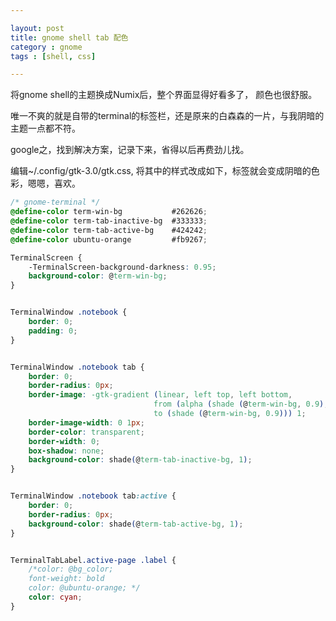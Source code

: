 ```yaml
---

layout: post
title: gnome shell tab 配色
category : gnome
tags : [shell, css]

---
```


将gnome shell的主题换成Numix后，整个界面显得好看多了， 颜色也很舒服。

唯一不爽的就是自带的terminal的标签栏，还是原来的白森森的一片，与我阴暗的主题一点都不符。

google之，找到解决方案，记录下来，省得以后再费劲儿找。

编辑~/.config/gtk-3.0/gtk.css, 将其中的样式改成如下，标签就会变成阴暗的色彩，嗯嗯，喜欢。

```css
/* gnome-terminal */
@define-color term-win-bg           #262626;
@define-color term-tab-inactive-bg  #333333;
@define-color term-tab-active-bg    #424242;
@define-color ubuntu-orange         #fb9267;

TerminalScreen {
    -TerminalScreen-background-darkness: 0.95;
    background-color: @term-win-bg;
}


TerminalWindow .notebook {
    border: 0;
    padding: 0;
}


TerminalWindow .notebook tab {
    border: 0;
    border-radius: 0px;
    border-image: -gtk-gradient (linear, left top, left bottom,
                                from (alpha (shade (@term-win-bg, 0.9), 0.0)),
                                to (shade (@term-win-bg, 0.9))) 1;
    border-image-width: 0 1px;
    border-color: transparent;
    border-width: 0;
    box-shadow: none;
    background-color: shade(@term-tab-inactive-bg, 1);
}


TerminalWindow .notebook tab:active {
    border: 0;
    border-radius: 0px;
    background-color: shade(@term-tab-active-bg, 1);
}


TerminalTabLabel.active-page .label {
    /*color: @bg_color;
    font-weight: bold
    color: @ubuntu-orange; */
    color: cyan;
}
```
